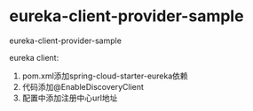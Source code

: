 # eureka-client-provider-sample
eureka-client-provider-sample

eureka client:

1. pom.xml添加spring-cloud-starter-eureka依赖
2. 代码添加@EnableDiscoveryClient
3. 配置中添加注册中心url地址
